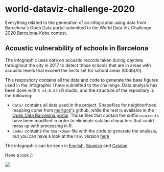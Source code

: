 # world-dataviz-challenge-2020
Everything related to the generation of an infographic using data from Barcelona's Open Data portal submitted to the World Data Viz Challenge 2020 Barcelona-Kobe contest. 

## Acoustic vulnerability of schools in Barcelona  
The infographic uses data on acoustic records taken during daytime throughout the city in 2017 to detect those schools that are in areas with acoustic levels that exceed the limits set for school areas (60db(A)).  

This respository contains all the data and code to generate the base figures used in the infographic I have submitted to the challenge. Data analysis has been done with `R v4.0.3` in R studio, and the structure of the repository is the following:  

* `data/` contains all data used in the project. Shapefiles for neighborhood mapping come from [martgnz](https://github.com/martgnz/bcn-geodata.git)'s github, while the rest is available in the [Open Data Barcelona portal](https://opendata-ajuntament.barcelona.cat/ca). Those files that contain the suffix `noaccents` have been modified in order to eliminate catalan characters that could mess up with processing in R.  
* `code/` contains the `Rmarkdown` file with the code to generate the analysis, but you can have a look at the `html` version [here](https://martaroyo.github.io/world-dataviz-challenge-2020/WDVC_BCN_KOBE_2020.html)  

The infographic can be seen in [English](https://martaroyo.github.io/world-dataviz-challenge-2020/ENG_MartaRoyoLlonch_WDVC2020_BCN_KOBE.png), [Spanish](https://martaroyo.github.io/world-dataviz-challenge-2020/ESP_MartaRoyoLlonch_WDVC2020_BCN_KOBE.png) and [Catalan](https://martaroyo.github.io/world-dataviz-challenge-2020/CAT_MartaRoyoLlonch_WDVC2020_BCN_KOBE.png).

Have a look ;)

![](ENG_MartaRoyoLlonch_WDVC2020_BCN_KOBE.png)

